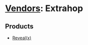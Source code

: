 # [Vendors](README.md): Extrahop

## Products

- [Reveal(x)](../products/78150d37-623d-471b-b7c9-fdefcadd21fa.md)
